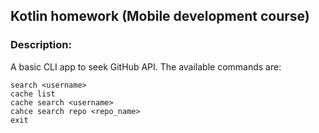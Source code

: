 ## Kotlin homework (Mobile development course)

### Description:
A basic CLI app to seek GitHub API. The available commands are:

```
search <username>
cache list
cache search <username>
cahce search repo <repo_name>
exit
```